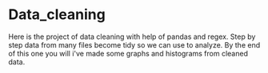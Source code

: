 # Data_cleaning
Here is the project of data cleaning with help of pandas and regex.
Step by step data from many files become tidy so we can use to analyze.
By the end of this one you will i've made some graphs and histograms from cleaned data.
